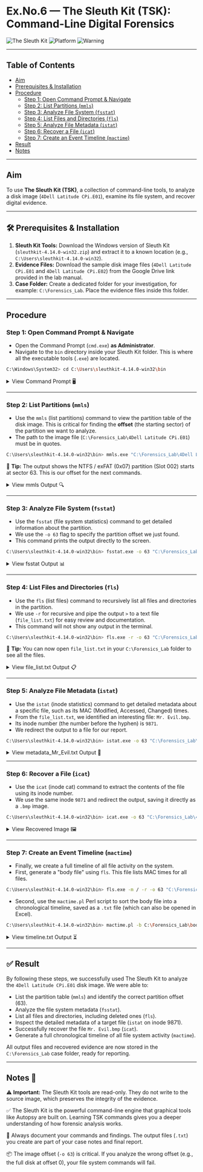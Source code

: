 # Ex.No.6 — The Sleuth Kit (TSK): Command-Line Digital Forensics

![The Sleuth Kit](https://img.shields.io/badge/The_Sleuth_Kit-4.14.0-blue)
![Platform](https://img.shields.io/badge/Platform-Windows-lightgrey)
![Warning](https://img.shields.io/badge/⚠️-Command_Line-red)

---

## Table of Contents
- [Aim](#aim)
- [Prerequisites & Installation](#prerequisites--installation)
- [Procedure](#procedure)
  - [Step 1: Open Command Prompt & Navigate](#step-1-open-command-prompt--navigate)
  - [Step 2: List Partitions (`mmls`)](#step-2-list-partitions-mmls)
  - [Step 3: Analyze File System (`fsstat`)](#step-3-analyze-file-system-fsstat)
  - [Step 4: List Files and Directories (`fls`)](#step-4-list-files-and-directories-fls)
  - [Step 5: Analyze File Metadata (`istat`)](#step-5-analyze-file-metadata-istat)
  - [Step 6: Recover a File (`icat`)](#step-6-recover-a-file-icat)
  - [Step 7: Create an Event Timeline (`mactime`)](#step-7-create-an-event-timeline-mactime)
- [Result](#result)
- [Notes](#notes)

---

## Aim
To use **The Sleuth Kit (TSK)**, a collection of command-line tools, to analyze a disk image (`4Dell Latitude CPi.E01`), examine its file system, and recover digital evidence.

---

## 🛠️ Prerequisites & Installation

1. **Sleuth Kit Tools:** Download the Windows version of Sleuth Kit (`sleuthkit-4.14.0-win32.zip`) and extract it to a known location (e.g., `C:\Users\sleuthkit-4.14.0-win32`).
2. **Evidence Files:** Download the sample disk image files (`4Dell Latitude CPi.E01` and `4Dell Latitude CPi.E02`) from the Google Drive link provided in the lab manual.
3. **Case Folder:** Create a dedicated folder for your investigation, for example: `C:\Forensics_Lab`. Place the evidence files inside this folder.

---

## Procedure

### Step 1: Open Command Prompt & Navigate
- Open the Command Prompt (`cmd.exe`) **as Administrator**.
- Navigate to the `bin` directory inside your Sleuth Kit folder. This is where all the executable tools (`.exe`) are located.

```bash
C:\Windows\System32> cd C:\Users\sleuthkit-4.14.0-win32\bin
```

<details>
<summary>View Command Prompt 🖥️</summary>
<br>
<p align="center">
  <img width="980" height="307" alt="image" src="https://github.com/user-attachments/assets/cc4d137d-46f0-48c5-b1ac-ec173981fe23" />
</p>
</details>

---

### Step 2: List Partitions (`mmls`)
- Use the `mmls` (list partitions) command to view the partition table of the disk image. This is critical for finding the **offset** (the starting sector) of the partition we want to analyze.
- The path to the image file (`C:\Forensics_Lab\4Dell Latitude CPi.E01`) must be in quotes.

```bash
C:\Users\sleuthkit-4.14.0-win32\bin> mmls.exe "C:\Forensics_Lab\4Dell Latitude CPi.E01"
```

📁 **Tip:** The output shows the NTFS / exFAT (0x07) partition (Slot 002) starts at sector 63. This is our offset for the next commands.

<details>
<summary>View mmls Output 🔍</summary>
<br>
<p align="center">
  <img width="800" alt="mmls command output showing partition offset 63" src="https://github.com/user-attachments/assets/placeholder-image-url" />
</p>
</details>

---

### Step 3: Analyze File System (`fsstat`)
- Use the `fsstat` (file system statistics) command to get detailed information about the partition.
- We use the `-o 63` flag to specify the partition offset we just found.
- This command prints the output directly to the screen.

```bash
C:\Users\sleuthkit-4.14.0-win32\bin> fsstat.exe -o 63 "C:\Forensics_Lab\4Dell Latitude CPi.E01"
```

<details>
<summary>View fsstat Output 📊</summary>
<br>
<p align="center">
  <img width="800" alt="fsstat command output showing NTFS details" src="https://github.com/user-attachments/assets/placeholder-image-url" />
</p>
</details>

---

### Step 4: List Files and Directories (`fls`)
- Use the `fls` (list files) command to recursively list all files and directories in the partition.
- We use `-r` for recursive and pipe the output `>` to a text file (`file_list.txt`) for easy review and documentation.
- This command will not show any output in the terminal.

```bash
C:\Users\sleuthkit-4.14.0-win32\bin> fls.exe -r -o 63 "C:\Forensics_Lab\4Dell Latitude CPi.E01" > C:\Forensics_Lab\file_list.txt
```

📁 **Tip:** You can now open `file_list.txt` in your `C:\Forensics_Lab` folder to see all the files.

<details>
<summary>View file_list.txt Output 📋</summary>
<br>
<p align="center">
  <img width="800" alt="Contents of file_list.txt showing Mr. Evil.bmp" src="https://github.com/user-attachments/assets/placeholder-image-url" />
</p>
</details>

---

### Step 5: Analyze File Metadata (`istat`)
- Use the `istat` (inode statistics) command to get detailed metadata about a specific file, such as its MAC (Modified, Accessed, Changed) times.
- From the `file_list.txt`, we identified an interesting file: `Mr. Evil.bmp`.
- Its inode number (the number before the hyphen) is `9871`.
- We redirect the output to a file for our report.

```bash
C:\Users\sleuthkit-4.14.0-win32\bin> istat.exe -o 63 "C:\Forensics_Lab\4Dell Latitude CPi.E01" 9871 > C:\Forensics_Lab\metadata_Mr_Evil.txt
```

<details>
<summary>View metadata_Mr_Evil.txt Output 📝</summary>
<br>
<p align="center">
  <img width="800" alt="Contents of metadata_Mr_Evil.txt" src="https://github.com/user-attachments/assets/placeholder-image-url" />
</p>
</details>

---

### Step 6: Recover a File (`icat`)
- Use the `icat` (inode cat) command to extract the contents of the file using its inode number.
- We use the same inode `9871` and redirect the output, saving it directly as a `.bmp` image.

```bash
C:\Users\sleuthkit-4.14.0-win32\bin> icat.exe -o 63 "C:\Forensics_Lab\4Dell Latitude CPi.E01" 9871 > C:\Forensics_Lab\RECOVERED_Mr_Evil.bmp
```

<details>
<summary>View Recovered Image 🖼️</summary>
<br>
<p align="center">
  <img width="600" alt="Recovered image file Mr. Evil.bmp" src="https://github.com/user-attachments/assets/placeholder-image-url" />
</p>
</details>

---

### Step 7: Create an Event Timeline (`mactime`)
- Finally, we create a full timeline of all file activity on the system.
- First, generate a "body file" using `fls`. This file lists MAC times for all files.

```bash
C:\Users\sleuthkit-4.14.0-win32\bin> fls.exe -m / -r -o 63 "C:\Forensics_Lab\4Dell Latitude CPi.E01" > C:\Forensics_Lab\body.txt
```

- Second, use the `mactime.pl` Perl script to sort the body file into a chronological timeline, saved as a `.txt` file (which can also be opened in Excel).

```bash
C:\Users\sleuthkit-4.14.0-win32\bin> mactime.pl -b C:\Forensics_Lab\body.txt > C:\Forensics_Lab\timeline.txt
```

<details>
<summary>View timeline.txt Output ⏳</summary>
<br>
<p align="center">
  <img width="800" alt="mactime timeline output in text file" src="https://github.com/user-attachments/assets/placeholder-image-url" />
</p>
</details>

---

## ✅ Result
By following these steps, we successfully used The Sleuth Kit to analyze the `4Dell Latitude CPi.E01` disk image. We were able to:

- List the partition table (`mmls`) and identify the correct partition offset (63).
- Analyze the file system metadata (`fsstat`).
- List all files and directories, including deleted ones (`fls`).
- Inspect the detailed metadata of a target file (`istat` on inode 9871).
- Successfully recover the file `Mr. Evil.bmp` (`icat`).
- Generate a full chronological timeline of all file system activity (`mactime`).

All output files and recovered evidence are now stored in the `C:\Forensics_Lab` case folder, ready for reporting.

---

## Notes 📌

⚠️ **Important:** The Sleuth Kit tools are read-only. They do not write to the source image, which preserves the integrity of the evidence.

✅ The Sleuth Kit is the powerful command-line engine that graphical tools like Autopsy are built on. Learning TSK commands gives you a deeper understanding of how forensic analysis works.

💾 Always document your commands and findings. The output files (`.txt`) you create are part of your case notes and final report.

📦 The image offset (`-o 63`) is critical. If you analyze the wrong offset (e.g., the full disk at offset 0), your file system commands will fail.
